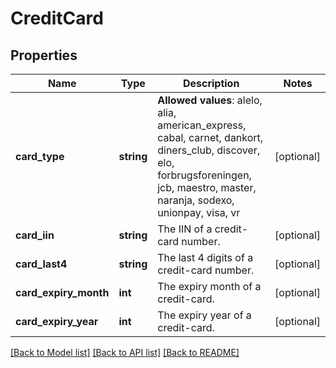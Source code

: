 # CreditCard

## Properties
Name | Type | Description | Notes
------------ | ------------- | ------------- | -------------
**card_type** | **string** | **Allowed values**: alelo, alia, american_express, cabal, carnet, dankort, diners_club, discover, elo, forbrugsforeningen, jcb, maestro, master, naranja, sodexo, unionpay, visa, vr | [optional] 
**card_iin** | **string** | The IIN of a credit-card number. | [optional] 
**card_last4** | **string** | The last 4 digits of a credit-card number. | [optional] 
**card_expiry_month** | **int** | The expiry month of a credit-card. | [optional] 
**card_expiry_year** | **int** | The expiry year of a credit-card. | [optional] 

[[Back to Model list]](../../README.md#documentation-for-models) [[Back to API list]](../../README.md#documentation-for-api-endpoints) [[Back to README]](../../README.md)

